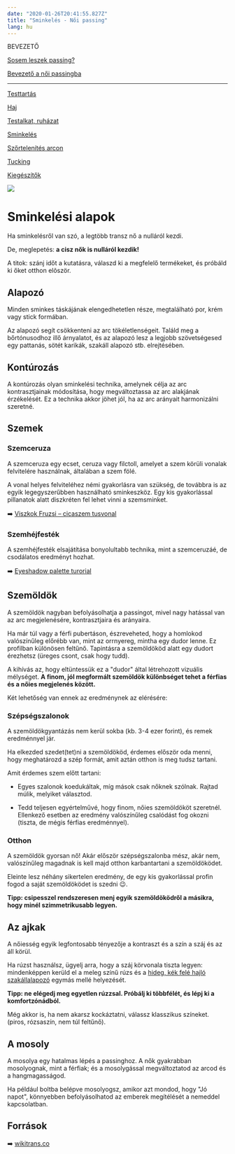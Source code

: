 ```yaml
---
date: "2020-01-26T20:41:55.827Z"
title: "Sminkelés - Női passing"
lang: hu
---
```


<div class="floating-columns">

<div class="floating-bar">

BEVEZETŐ

[Sosem leszek passing?](/#/entry?id=sosem-leszek-passing)

[Bevezető a női passingba](/#/entry?id=feminizalas-passing)

<hr />

[Testtartás](/#/entry?id=feminizalas-testtartas)

[Haj](/#/entry?id=feminizalas-haj)

[Testalkat, ruházat](/#/entry?id=feminizalas-testalkat)

[Sminkelés](/#/entry?id=feminizalas-sminkeles)

[Szőrtelenítés arcon](/#/entry?id=feminizalas-arc-szortelenites)

[Tucking](/#/entry?id=feminizalas-tucking)

[Kiegészítők](/#/entry?id=feminizalas-kiegeszitok)

</div>

<div class="wiki-content">

<div class="header-image"><img src="assets/images/undraw_medical_care.svg" /></div>

# Sminkelési alapok

Ha sminkelésről van szó, a legtöbb transz nő a nulláról kezdi.

De, meglepetés: **a cisz nők is nulláról kezdik!**

A titok: szánj időt a kutatásra, válaszd ki a megfelelő termékeket, és próbáld ki őket otthon elõször.

## Alapozó

Minden sminkes táskájának elengedhetetlen része, megtalálható por, krém vagy stick formában.

Az alapozó segít csökkenteni az arc tökéletlenségeit. Találd meg a bőrtónusodhoz illő árnyalatot, és az alapozó lesz a legjobb szövetségesed egy pattanás, sötét karikák, szakáll alapozó stb. elrejtésében.

## Kontúrozás

A kontúrozás olyan sminkelési technika, amelynek célja az arc kontrasztjainak módosítása, hogy megváltoztassa az arc alakjának érzékelését. Ez a technika akkor jöhet jól, ha az arc arányait harmonizálni szeretné.

## Szemek

### Szemceruza

A szemceruza egy ecset, ceruza vagy filctoll, amelyet a szem körüli vonalak felvitelére használnak, általában a szem fölé.

A vonal helyes felviteléhez némi gyakorlásra van szükség, de továbbra is az egyik legegyszerűbben használható sminkeszköz. Egy kis gyakorlással pillanatok alatt diszkréten fel lehet vinni a szemsminket.

➡️  [Viszkok Fruzsi – cicaszem tusvonal](https://www.youtube.com/watch?v=I0I4g9pU7cc)

### Szemhéjfesték

A szemhéjfesték elsajátítása bonyolultabb technika, mint a szemceruzáé, de csodálatos eredményt hozhat.

➡️ [Eyeshadow palette turorial](https://www.youtube.com/watch?v=BpOzOyEIdOI)


## Szemöldök

A szemöldök nagyban befolyásolhatja a passingot, mivel nagy hatással van az arc megjelenésére, kontrasztjaira és arányaira.

Ha már túl vagy a férfi pubertáson, észreveheted, hogy a homlokod valószínűleg előrébb van, mint az orrnyereg, mintha egy dudor lenne. Ez profilban különösen feltűnő. Tapintásra a szemöldököd alatt egy dudort érezhetsz (üreges csont, csak hogy tudd).

A kihívás az, hogy eltüntessük ez a "dudor" által létrehozott vizuális mélységet. **A finom, jól megformált szemöldök különbséget tehet a férfias és a nőies megjelenés között.**

Két lehetőség van ennek az eredménynek az elérésére:

### Szépségszalonok

A szemöldökgyantázás nem kerül sokba (kb. 3-4 ezer forint), és remek eredménnyel jár.

Ha elkezded szedet(tet)ni a szemöldököd, érdemes először oda menni, hogy meghatározd a szép formát, amit aztán otthon is meg tudsz tartani.

Amit érdemes szem előtt tartani:

* Egyes szalonok koedukáltak, míg mások csak nőknek szólnak. Rajtad múlik, melyiket választod.

* Tedd teljesen egyértelművé, hogy finom, nőies szemöldököt szeretnél. Ellenkező esetben az eredmény valószínűleg csalódást fog okozni (tiszta, de mégis férfias eredménnyel).

### Otthon

A szemöldök gyorsan nő! Akár először szépségszalonba mész, akár nem, valószínűleg magadnak is kell majd otthon karbantartani a szemöldöködet.

Eleinte lesz néhány sikertelen eredmény, de egy kis gyakorlással profin fogod a saját szemöldöködet is szedni 😉.

**Tipp: csipesszel rendszeresen menj egyik szemöldöködről a másikra, hogy minél szimmetrikusabb legyen.**


## Az ajkak

A nőiesség egyik legfontosabb tényezője a kontraszt és a szín a száj és az áll körül.

Ha rúzst használsz, ügyelj arra, hogy a száj körvonala tiszta legyen: mindenképpen kerüld el a meleg színű rúzs és a [hideg, kék felé hajló szakállalapozó](/#/entry?id=feminizalas-arc-szortelenites) egymás mellé helyezését.

**Tipp: ne elégedj meg egyetlen rúzzsal. Próbálj ki többfélét, és lépj ki a komfortzónádból.**

Még akkor is, ha nem akarsz kockáztatni, válassz klasszikus színeket. (piros, rózsaszín, nem túl feltűnő).

## A mosoly

A mosolya egy hatalmas lépés a passinghoz. A nők gyakrabban mosolyognak, mint a férfiak; és a mosolygással megváltoztatod az arcod és a hangmagasságod.

Ha például boltba belépve mosolyogsz, amikor azt mondod, hogy "Jó napot", könnyebben befolyásolhatod az emberek megítélését a nemeddel kapcsolatban.

## Források

➡️ [wikitrans.co](https://wikitrans.co)

</div>
